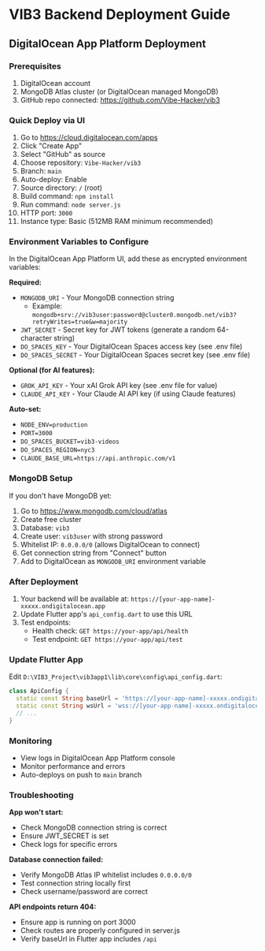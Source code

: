 # VIB3 Backend Deployment Guide

## DigitalOcean App Platform Deployment

### Prerequisites
1. DigitalOcean account
2. MongoDB Atlas cluster (or DigitalOcean managed MongoDB)
3. GitHub repo connected: https://github.com/Vibe-Hacker/vib3

### Quick Deploy via UI

1. Go to https://cloud.digitalocean.com/apps
2. Click "Create App"
3. Select "GitHub" as source
4. Choose repository: `Vibe-Hacker/vib3`
5. Branch: `main`
6. Auto-deploy: Enable
7. Source directory: `/` (root)
8. Build command: `npm install`
9. Run command: `node server.js`
10. HTTP port: `3000`
11. Instance type: Basic (512MB RAM minimum recommended)

### Environment Variables to Configure

In the DigitalOcean App Platform UI, add these as encrypted environment variables:

**Required:**
- `MONGODB_URI` - Your MongoDB connection string
  - Example: `mongodb+srv://vib3user:password@cluster0.mongodb.net/vib3?retryWrites=true&w=majority`
- `JWT_SECRET` - Secret key for JWT tokens (generate a random 64-character string)
- `DO_SPACES_KEY` - Your DigitalOcean Spaces access key (see .env file)
- `DO_SPACES_SECRET` - Your DigitalOcean Spaces secret key (see .env file)

**Optional (for AI features):**
- `GROK_API_KEY` - Your xAI Grok API key (see .env file for value)
- `CLAUDE_API_KEY` - Your Claude AI API key (if using Claude features)

**Auto-set:**
- `NODE_ENV=production`
- `PORT=3000`
- `DO_SPACES_BUCKET=vib3-videos`
- `DO_SPACES_REGION=nyc3`
- `CLAUDE_BASE_URL=https://api.anthropic.com/v1`

### MongoDB Setup

If you don't have MongoDB yet:

1. Go to https://www.mongodb.com/cloud/atlas
2. Create free cluster
3. Database: `vib3`
4. Create user: `vib3user` with strong password
5. Whitelist IP: `0.0.0.0/0` (allows DigitalOcean to connect)
6. Get connection string from "Connect" button
7. Add to DigitalOcean as `MONGODB_URI` environment variable

### After Deployment

1. Your backend will be available at: `https://[your-app-name]-xxxxx.ondigitalocean.app`
2. Update Flutter app's `api_config.dart` to use this URL
3. Test endpoints:
   - Health check: `GET https://your-app/api/health`
   - Test endpoint: `GET https://your-app/api/test`

### Update Flutter App

Edit `D:\VIB3_Project\vib3app1\lib\core\config\api_config.dart`:

```dart
class ApiConfig {
  static const String baseUrl = 'https://[your-app-name]-xxxxx.ondigitalocean.app/api';
  static const String wsUrl = 'wss://[your-app-name]-xxxxx.ondigitalocean.app';
  // ...
}
```

### Monitoring

- View logs in DigitalOcean App Platform console
- Monitor performance and errors
- Auto-deploys on push to `main` branch

### Troubleshooting

**App won't start:**
- Check MongoDB connection string is correct
- Ensure JWT_SECRET is set
- Check logs for specific errors

**Database connection failed:**
- Verify MongoDB Atlas IP whitelist includes `0.0.0.0/0`
- Test connection string locally first
- Check username/password are correct

**API endpoints return 404:**
- Ensure app is running on port 3000
- Check routes are properly configured in server.js
- Verify baseUrl in Flutter app includes `/api`
